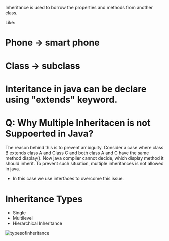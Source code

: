 Inheritance is used to borrow the properties and methods from another class.

Like:
# Phone -> smart phone
# Class -> subclass


# Interitance in java can be declare using "extends" keyword.


# Q: Why Multiple Inheritacen is not Suppoerted in Java?
The reason behind this is to prevent ambiguity. Consider a case where class B extends class A and Class C and both class A and C have the same method display().
Now java compiler cannot decide, which display method it should inherit. To prevent such situation, multiple inheritances is not allowed in java.
* In this case we use interfaces to overcome this issue.

# Inheritance Types

* Single
* Multilevel
* Hierarchical Inheritance
 
![typesofinheritance](https://user-images.githubusercontent.com/97012657/183821756-ea7bfa16-b2a0-49e7-bbb0-b32d38fa3c19.png)
